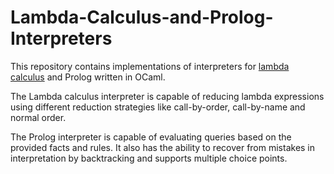 # Lambda-Calculus-and-Prolog-Interpreters

This repository contains implementations of interpreters for [lambda calculus](https://en.wikipedia.org/wiki/Lambda_calculus) and Prolog written in OCaml.

The Lambda calculus interpreter is capable of reducing lambda expressions using different reduction strategies like call-by-order, call-by-name and normal order.

The Prolog interpreter is capable of evaluating queries based on the provided facts and rules. It also has the ability to recover from mistakes in interpretation by backtracking and supports multiple choice points.

